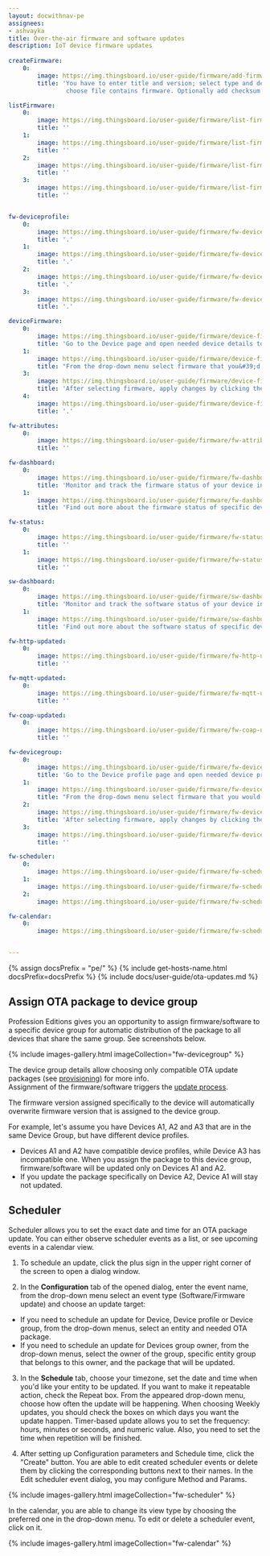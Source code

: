 ```yaml
---
layout: docwithnav-pe
assignees:
- ashvayka
title: Over-the-air firmware and software updates
description: IoT device firmware updates
 
createFirmware:
    0:
        image: https://img.thingsboard.io/user-guide/firmware/add-firmware-pe.png  
        title: 'You have to enter title and version; select type and device profile (this field we define what type of device this firmware will be available; 
                choose file contains firmware. Optionally add checksum algorithm and checksum.'

listFirmware:
    0:
        image: https://img.thingsboard.io/user-guide/firmware/list-firmware-pe.png
        title: ''
    1:
        image: https://img.thingsboard.io/user-guide/firmware/list-firmware-1-pe.png
        title: ''
    2:
        image: https://img.thingsboard.io/user-guide/firmware/list-firmware-2-pe.png
        title: ''
    3:
        image: https://img.thingsboard.io/user-guide/firmware/list-firmware-3-pe.png
        title: ''     


fw-deviceprofile:
    0:
        image: https://img.thingsboard.io/user-guide/firmware/fw-deviceprofile-pe.png
        title: '.'
    1:
        image: https://img.thingsboard.io/user-guide/firmware/fw-deviceprofile-1-pe.png
        title: '.'
    2:
        image: https://img.thingsboard.io/user-guide/firmware/fw-deviceprofile-2-pe.png
        title: '.'
    3:
        image: https://img.thingsboard.io/user-guide/firmware/fw-deviceprofile-3-pe.png
        title: '.'

deviceFirmware:
    0:
        image: https://img.thingsboard.io/user-guide/firmware/device-firmware-pe.png
        title: 'Go to the Device page and open needed device details to edit its information.'
    1:
        image: https://img.thingsboard.io/user-guide/firmware/device-firmware-1-pe.png
        title: "From the drop-down menu select firmware that you&#39;d like to assign to this device."
    3:
        image: https://img.thingsboard.io/user-guide/firmware/device-firmware-2-pe.png
        title: 'After selecting firmware, apply changes by clicking the orange check mark in the right corner of the page.'
    4:
        image: https://img.thingsboard.io/user-guide/firmware/device-firmware-3-pe.png
        title: '.'

fw-attributes:
    0:
        image: https://img.thingsboard.io/user-guide/firmware/fw-attributes-pe.png
        title: ''

fw-dashboard:
    0:
        image: https://img.thingsboard.io/user-guide/firmware/fw-dashboard-pe.png
        title: 'Monitor and track the firmware status of your device in the Firmware dashboard.'
    1:
        image: https://img.thingsboard.io/user-guide/firmware/fw-dashboard-1-pe.png
        title: 'Find out more about the firmware status of specific devices by clicking the buttons next to the device names.'

fw-status:
    0:
        image: https://img.thingsboard.io/user-guide/firmware/fw-status-pe.png
        title: ''
    1:
        image: https://img.thingsboard.io/user-guide/firmware/fw-status-1-pe.png
        title: ''

sw-dashboard:
    0:
        image: https://img.thingsboard.io/user-guide/firmware/sw-dashboard-1-pe.png
        title: 'Monitor and track the software status of your device in the Software dashboard.'
    1:
        image: https://img.thingsboard.io/user-guide/firmware/sw-dashboard-2-pe.png
        title: 'Find out more about the software status of specific devices by clicking the buttons next to the device names.'

fw-http-updated:
    0:
        image: https://img.thingsboard.io/user-guide/firmware/fw-http-updated.png
        title: ''

fw-mqtt-updated:
    0:
        image: https://img.thingsboard.io/user-guide/firmware/fw-mqtt-updated.png
        title: ''

fw-coap-updated:
    0:
        image: https://img.thingsboard.io/user-guide/firmware/fw-coap-updated.png
        title: ''

fw-devicegroup:
    0:
        image: https://img.thingsboard.io/user-guide/firmware/fw-devicegroup-pe.png
        title: 'Go to the Device profile page and open needed device profile details to edit its information.'
    1:
        image: https://img.thingsboard.io/user-guide/firmware/fw-devicegroup-1-pe.png
        title: "From the drop-down menu select firmware that you would like to assign to this device profile."
    2:
        image: https://img.thingsboard.io/user-guide/firmware/fw-devicegroup-2-pe.png
        title: 'After selecting firmware, apply changes by clicking the orange check mark in the right corner of the page.'
    3:
        image: https://img.thingsboard.io/user-guide/firmware/fw-devicegroup-3-pe.png
        title: ''

fw-scheduler:
    0:
        image: https://img.thingsboard.io/user-guide/firmware/fw-scheduler-pe.png
    1:
        image: https://img.thingsboard.io/user-guide/firmware/fw-scheduler-1-pe.png
    2:
        image: https://img.thingsboard.io/user-guide/firmware/fw-scheduler-2-pe.png

fw-calendar:
    0:
        image: https://img.thingsboard.io/user-guide/firmware/fw-scheduler-3-pe.png


---
```


{% assign docsPrefix = "pe/" %}
{% include get-hosts-name.html docsPrefix=docsPrefix %}
{% include docs/user-guide/ota-updates.md %}

## Assign OTA package to device group

Profession Editions gives you an opportunity to assign firmware/software to a specific device group for
automatic distribution of the package to all devices that share the same group. See screenshots below.

{% include images-gallery.html imageCollection="fw-devicegroup" %}

The device group details allow choosing only compatible OTA update packages 
(see [provisioning](/docs/{{docsPrefix}}user-guide/ota-updates/#provision-ota-package-to-thingsboard-repository)) for more info.  
Assignment of the firmware/software triggers the [update process](/docs/{{docsPrefix}}user-guide/ota-updates/#update-process).

The firmware version assigned specifically to the device will automatically overwrite firmware version that is assigned to the device group.

For example, let's assume you have Devices A1, A2 and A3 that are in the same Device Group, but have different device profiles. 

* Devices A1 and A2 have compatible device profiles, while Device A3 has incompatible one. When you assign the package to this device group, 
  firmware/software will be updated only on Devices A1 and A2.
* If you update the package specifically on Device A2, Device A1 will stay not updated.

## Scheduler 

Scheduler allows you to set the exact date and time for an OTA package update. 
You can either observe scheduler events as a list, or see upcoming events in a calendar view.
1. To schedule an update, click the plus sign in the upper right corner of the screen to open a dialog window.

2. In the **Configuration** tab of the opened dialog, enter the event name, from the drop-down menu select an event type (Software/Firmware update) and 
choose an update target:
* If you need to schedule an update for Device, Device profile or Device group, from the drop-down menus, select an entity 
and needed OTA package. 
* If you need to schedule an update for Devices group owner, from the drop-down menus, select the owner of the group, specific entity group that belongs to this owner,
and the package that will be updated.
  
3. In the **Schedule** tab, choose your timezone, set the date and time when you'd like your entity to be updated. 
If you want to make it repeatable action, check the Repeat box. From the appeared drop-down menu, choose how often the update will be happening.
When choosing Weekly updates, you should check the boxes on which days you want the update happen. 
Timer-based update allows you to set the frequency: hours, minutes or seconds, and numeric value.
Also, you need to set the time when repetition will be finished.

4. After setting up Configuration parameters and Schedule time, click the "Create" button.
You are able to edit created scheduler events or delete them by clicking the corresponding buttons next to their names.
In the Edit scheduler event dialog, you may configure Method and Params.
  
{% include images-gallery.html imageCollection="fw-scheduler" %}

In the calendar, you are able to change its view type by choosing the preferred one in the drop-down menu. To edit or delete a scheduler event, click on it.

{% include images-gallery.html imageCollection="fw-calendar" %}
